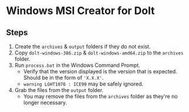 # Windows MSI Creator for Dolt

## Steps

1. Create the `archives` & `output` folders if they do not exist.
2. Copy `dolt-windows-386.zip` & `dolt-windows-amd64.zip` to the `archives` folder.
3. Run `process.bat` in the Windows Command Prompt.
    * Verify that the version displayed is the version that is expected. Should be in the form of `'X.X.X'`.
    * `warning LGHT1076 : ICE90` may be safely ignored.
4. Grab the files from the `output` folder.
    * You may remove the files from the `archives` folder as they're no longer necessary.
